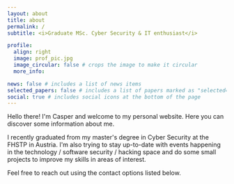 ```yaml
---
layout: about
title: about
permalink: /
subtitle: <i>Graduate MSc. Cyber Security & IT enthusiast</i>

profile:
  align: right
  image: prof_pic.jpg
  image_circular: false # crops the image to make it circular
  more_info: 

news: false # includes a list of news items
selected_papers: false # includes a list of papers marked as "selected={true}"
social: true # includes social icons at the bottom of the page
---
```


Hello there! I'm Casper and welcome to my personal website. Here you can discover some information about me. 

I recently graduated from my master's degree in Cyber Security at the FHSTP in Austria. I'm also trying to stay up-to-date with events happening in the technology / software security / hacking space and do some small projects to improve my skills in areas of interest. 

Feel free to reach out using the contact options listed below. 
